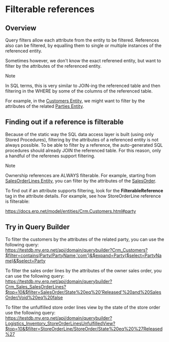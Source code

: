 # Filterable references

## Overview

Query filters allow each attribute from the entity to be filtered.
References also can be filtered, by equalling them to single or multiple instances of the referenced entity.

Sometimes however, we don't know the exact referened entity, but want to filter by the attributes of the referenced entity.

> [!note]
> In SQL terms, this is very similar to JOIN-ing the referenced table and then filtering in the WHERE by some of the columns of the referenced table.

For example, in the [Customers Entity](xref:Crm.Customers), we might want to filter by the attributes of the related [Parties Entity](xref:General.Contacts.Parties).

## Finding out if a reference is filterable

Because of the static way the SQL data access layer is built (using only Stored Procedures), filtering by the attributes of a referenced entity is not always possible.
To be able to filter by a reference, the auto-generated SQL procedures should already JOIN the referenced table.
For this reason, only a handful of the referenes support filtering.

> [!note]
> Ownership references are ALWAYS filterable.
> For example, starting from [SalesOrderLines Entity](xref:Crm.Sales.SalesOrderLines), you can filter by the attributes of the [SalesOrder](xref:Crm.Sales.SalesOrders).

To find out if an attribute supports filtering, look for the **FilterableReference** tag in the attribute details.
For example, see how StoreOrderLine reference is filterable:

<https://docs.erp.net/model/entities/Crm.Customers.html#party>

## Try in Query Builder 

To filter the customers by the attributes of the related party, you can use the following query:  
https://testdb.my.erp.net/api/domain/querybuilder?Crm_Customers?$filter=contains(Party/PartyName,'com')&$expand=Party($select=PartyName)&$select=Party

To filter the sales order lines by the attributes of the owner sales order, you can use the following query:  
https://testdb.my.erp.net/api/domain/querybuilder?Crm_Sales_SalesOrderLines?$top=10&$filter=SalesOrder/State%20eq%20'Released'%20and%20SalesOrder/Void%20eq%20false

To filter the unfulfilled store order lines view by the state of the store order use the following query:  
https://testdb.my.erp.net/api/domain/querybuilder?Logistics_Inventory_StoreOrderLinesUnfulfilledView?$top=10&$filter=StoreOrderLine/StoreOrder/State%20eq%20%27Released%27
